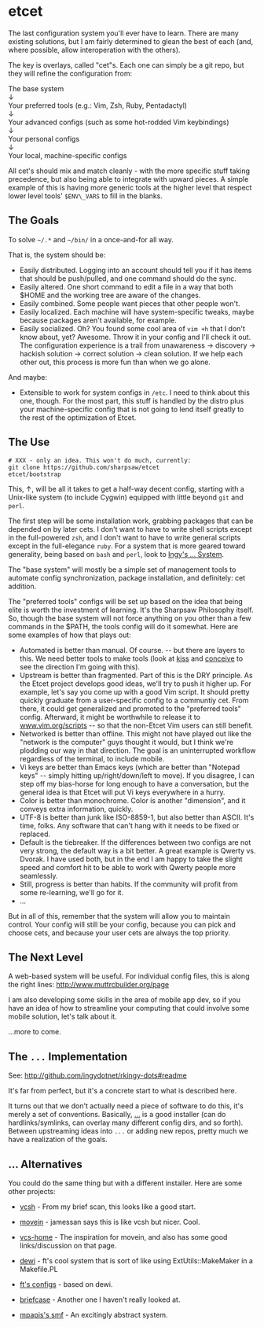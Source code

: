 etcet
=====

The last configuration system you'll ever have to learn. There are many
existing solutions, but I am fairly determined to glean the best of each (and,
where possible, allow interoperation with the others).

The key is overlays, called "cet"s. Each one can simply be a git repo, but
they will refine the configuration from:

The base system  
↓  
Your preferred tools (e.g.: Vim, Zsh, Ruby, Pentadactyl)  
↓  
Your advanced configs (such as some hot-rodded Vim keybindings)  
↓  
Your personal configs  
↓  
Your local, machine-specific configs

All cet's should mix and match cleanly - with the more specific stuff taking
precedence, but also being able to integrate with upward pieces. A simple
example of this is having more generic tools at the higher level that respect
lower level tools' `$ENV\_VARS` to fill in the blanks.

The Goals
-----------

To solve `~/.*` and `~/bin/` in a once-and-for all way.

That is, the system should be:

- Easily distributed. Logging into an account should tell you if it
  has items that should be push/pulled, and one command should do the
  sync.
- Easily altered. One short command to edit a file in a way that both
  $HOME and the working tree are aware of the changes.
- Easily combined. Some people want pieces that other people won't.
- Easily localized. Each machine will have system-specific tweaks,
  maybe because packages aren't available, for example.
- Easily socialized. Oh? You found some cool area of `vim +h` that I don't
  know about, yet? Awesome. Throw it in your config and I'll check it out.
  The configuration experience is a trail from unawareness → discovery →
  hackish solution → correct solution → clean solution. If we help each other
  out, this process is more fun than when we go alone.

And maybe:

- Extensible to work for system configs in `/etc`. I need to think about this
  one, though. For the most part, this stuff is handled by the distro plus
  your machine-specific config that is not going to lend itself greatly to the
  rest of the optimization of Etcet.

The Use
-------

    # XXX - only an idea. This won't do much, currently:
    git clone https://github.com/sharpsaw/etcet
    etcet/bootstrap

This, ↑, will be all it takes to get a half-way decent config, starting with a
Unix-like system (to include Cygwin) equipped with little beyond `git` and
`perl`. 

The first step will be some installation work, grabbing packages that can be
depended on by later cets. I don't want to have to write shell scripts except
in the full-powered `zsh`, and I don't want to have to write general scripts
except in the full-elegance `ruby`. For a system that is more geared toward
generality, being based on `bash` and `perl`, look to [Ingy's ...
System](https://github.com/ingydotnet/....git).

The "base system" will mostly be a simple set of management tools to automate
config synchronization, package installation, and definitely: cet addition.

The "preferred tools" configs will be set up based on the idea that being
elite is worth the investment of learning. It's the Sharpsaw Philosophy
itself. So, though the base system will not force anything on you other than a
few commands in the $PATH, the tools config will do it somewhat. Here are some
examples of how that plays out:

- Automated is better than manual. Of course. -- but there are layers to this.
  We need better tools to make tools (look at
  [kiss](https://github.com/ryanjosephking/config/blob/master/bin/kiss) and
  [conceive](https://github.com/ryanjosephking/config/blob/master/bin/conceive)
  to see the direction I'm going with this).
- Upstream is better than fragmented. Part of this is the DRY principle. As
  the Etcet project develops good ideas, we'll try to push it higher up. For
  example, let's say you come up with a good Vim script. It should pretty
  quickly graduate from a user-specific config to a communtiy cet. From there,
  it could get generalized and promoted to the "preferred tools" config.
  Afterward, it might be worthwhile to release it to www.vim.org/scripts -- so
  that the non-Etcet Vim users can still benefit.
- Networked is better than offline.  This might
  not have played out like the "network is the computer" guys thought it
  would, but I think we're plodding our way in that direction. The goal is an
  uninterrupted workflow regardless of the terminal, to include mobile.
- Vi keys are better than Emacs keys (which are better than "Notepad keys" --
  simply hitting up/right/down/left to move). If you disagree, I can step off
  my bias-horse for long enough to have a conversation, but the general idea
  is that Etcet will put Vi keys everywhere in a hurry.
- Color is better than monochrome. Color is another "dimension", and it
  conveys extra information, quickly.
- UTF-8 is better than junk like ISO-8859-1, but also better than ASCII. It's
  time, folks. Any software that can't hang with it needs to be fixed or
  replaced.
- Default is the tiebreaker. If the differences between two configs are not
  very strong, the default way is a bit better. A great example is Qwerty vs.
  Dvorak. I have used both, but in the end I am happy to take the slight speed
  and comfort hit to be able to work with Qwerty people more seamlessly.
- Still, progress is better than habits. If the community will profit from
  some re-learning, we'll go for it.
- ...

But in all of this, remember that the system will allow you to maintain
control. Your config will still be your config, because you can pick and
choose cets, and because your user cets are always the top priority.

The Next Level
--------------

A web-based system will be useful. For individual config files, this is along
the right lines: http://www.muttrcbuilder.org/page

I am also developing some skills in the area of mobile app dev, so if you have
an idea of how to streamline your computing that could involve some mobile
solution, let's talk about it.

...more to come.

The `...` Implementation
--------------------------

See:
http://github.com/ingydotnet/rkingy-dots#readme

It's far from perfect, but it's a concrete start to what is described here.

It turns out that we don't actually need a piece of software to do this, it's
merely a set of conventions. Basically,
[...](https://github.com/ingydotnet/....git) is a good installer (can do
hardlinks/symlinks, can overlay many different config dirs, and so forth).
Between upstreaming ideas into `...` or adding new repos, pretty much we have
a realization of the goals.

... Alternatives
----------------

You could do the same thing but with a different installer. Here are some other projects:

- [vcsh](https://github.com/RichiH/vcsh) - From my brief scan, this looks like
  a good start.

- [movein](http://stew.vireo.org/movein/) - jamessan says this is like vcsh
  but nicer. Cool.

- [vcs-home](http://vcs-home.branchable.com/) - The inspiration for movein,
  and also has some good links/discussion on that page.

- [dewi](https://github.com/ft/dewi) - ft's cool system that is sort of like
  using ExtUtils::MakeMaker in a Makefile.PL

- [ft's configs](https://dev.0x50.de/projects/ftdotfiles666) - based on dewi.

- [briefcase](htttp://jim.github.com/briefcase) - Another one I haven't really
  looked at.

- [mpapis's smf](https://github.com/sm/sm) - An excitingly abstract system.
